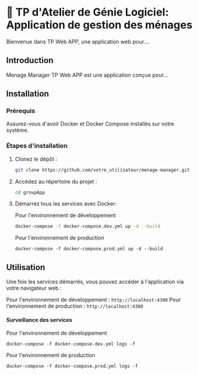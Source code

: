 # 🦜️ TP d'Atelier de Génie Logiciel: Application de gestion des ménages

Bienvenue dans <Menage Manager> TP Web APP, une application web pour....

## Introduction

Menage Manager TP Web APP est une application conçue pour...

## Installation

### Prérequis

Assurez-vous d'avoir Docker et Docker Compose installés sur votre système.

### Étapes d'installation

1. Clonez le dépôt :

   ```sh
   git clone https://github.com/votre_utilisateur/menage-manager.git
   ```

2. Accédez au répertoire du projet :
    ```sh
    cd groupApp
    ```
3. Démarrez tous les services avec Docker:

    Pour l'environnement de développement
    ```sh
    docker-compose -f docker-compose.dev.yml up -d --build
    ```
    Pour l'environnement de production
    ```shell
    docker-compose -f docker-compose.prod.yml up -d --build
    ```

## Utilisation
Une fois les services démarrés, vous pouvez accéder à l'application via votre navigateur web :

Pour l'environnement de développement : `http://localhost:4300`
Pour l'environnement de production : `http://localhost:4300`


#### Surveillance des services

Pour l'environnement de développement

```shell
docker-compose -f docker-compose.dev.yml logs -f
```

Pour l'environnement de production
```shell
docker-compose -f docker-compose.prod.yml logs -f
```